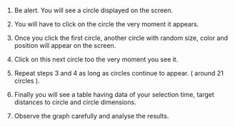 1. Be alert. You will see a circle displayed on the screen.

2. You will have to click on the circle the very moment it appears.

3. Once you click the first circle, another circle with random size, color and position will appear on the screen.

4. Click on this next circle too the very moment you see it.

5. Repeat steps 3 and 4 as long as circles continue to appear. ( around 21 circles ).

6. Finally you will see a table having data of your selection time, target distances to circle and circle dimensions.

7. Observe the graph carefully and analyse the results.
